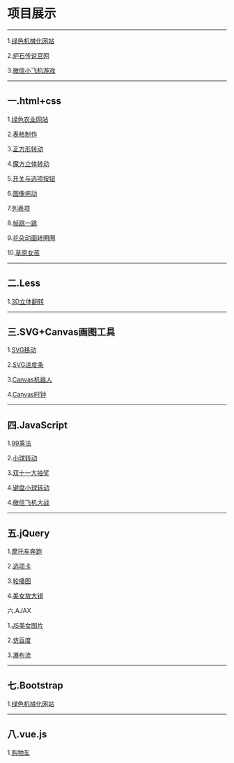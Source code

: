 <h1>项目展示</h1>
<hr>
<p>1.<a href="http://MyisCZQ.github.io/Bootstrap/lsjxh/noye.html">绿色机械化网站</a></p>
<p>2.<a href="http://MyisCZQ.github.io/xm/炉石传说/lushi.html">炉石传说官网</a></p>
<p>3.<a href="http://MyisCZQ.github.io/xm/微信飞机大战/feiji.html">微信小飞机游戏</a></p>
<hr>
<h2>一.html+css</h2>
 <p>1.<a href="http://MyisCZQ.github.io/html+css+h5/农业/noye/index.html">绿色农业网站</a></p>
  <p>2.<a href="http://MyisCZQ.github.io/html+css+h5/biaoge.html">表格制作</a></p>
  <p>3.<a href="http://MyisCZQ.github.io/html+css+h5/1.1.html">正方形转动</a></p> 
  <p>4.<a href="http://MyisCZQ.github.io/html+css+h5/1.0.html">魔方立体转动</a></p>
  <p>5.<a href="http://MyisCZQ.github.io/html+css+h5/5.0.html">开关与选项按钮</a></p> 
  <p>6.<a href="http://MyisCZQ.github.io/html+css+h5/拖放/1.0拖动.html">图像拖动</a></p>
  <p>7.<a href="http://MyisCZQ.github.io/html+css+h5/拖放/2.0列表项.html">列表项</a></p>
  <p>8.<a href="http://MyisCZQ.github.io/html+css+h5/2.0.html">帧跳一跳</a></p>  
  <p>9.<a href="http://MyisCZQ.github.io/html+css+h5/3.0.html">花朵动画转圈圈</a></p>
  <p>10.<a href="http://MyisCZQ.github.io/html+css+h5/4.0.html">草原女孩</a></p>
  <hr>
  <h2>二.Less</h2>
  <p>1.<a href="http://MyisCZQ.github.io/less/3D立体翻转/fanzhuan.html">3D立体翻转</a></p>
  <hr>
  <h2>三.SVG+Canvas画图工具</h2>
  <p>1.<a href="http://MyisCZQ.github.io/SVG+Canvas画图工具/SVG.html">SVG移动</a></p>
  <p>2.<a href="http://MyisCZQ.github.io/SVG+Canvas画图工具/SVG2.html">SVG进度条</a></p>
  <p>3.<a href="http://MyisCZQ.github.io/SVG+Canvas画图工具/canvas jqr.html">Canvas机器人</a></p>
  <p>4.<a href="http://MyisCZQ.github.io/SVG+Canvas画图工具/canvas sz.html">Canvas时钟</a></p>
 <hr>
  <h2>四.JavaScript</h2>
  <p>1.<a href="http://MyisCZQ.github.io/JavaScript/99乘法.html">99乘法</a></p>
  <p>2.<a href="http://MyisCZQ.github.io/JavaScript/JS小球转动/01.html">小球转动</a></p>
  <p>3.<a href="http://MyisCZQ.github.io/JavaScript/双十一大抽奖/dazhuapan.html">双十一大抽奖</a></p>
  <p>4.<a href="http://MyisCZQ.github.io/JavaScript/键盘/0.html">键盘小球转动</a></p>
  <p>4.<a href="http://MyisCZQ.github.io/JavaScript/微信飞机大战/feiji.html">微信飞机大战</a></p>
   <hr>
  <h2>五.jQuery</h2>
  <p>1.<a href="http://MyisCZQ.github.io/jQuery/摩托车奔跑/4.1.html">摩托车奔跑</a></p>
  <p>2.<a href="http://MyisCZQ.github.io/jQuery/选项卡/1.0.html">选项卡</a></p>
  <p>3.<a href="http://MyisCZQ.github.io/jQuery/JQ轮播图/5.2.轮播图.html">轮播图</a></p>
  <p>4.<a href="http://MyisCZQ.github.io/jQuery/美女放大镜/2.1放大.html">美女放大镜</a></p
 <h2>六.AJAX</h2>
  <p>1.<a href="http://MyisCZQ.github.io/AJAX/JS美女图片/meinv.html">JS美女图片</a></p>
  <p>2.<a href="http://MyisCZQ.github.io/AJAX/仿百度/axaj百度.html">仿百度</a></p>
  <p>3.<a href="http://MyisCZQ.github.io/AJAX/7.瀑布流.html">瀑布流</a></p>
  <hr>
  <h2>七.Bootstrap</h2>
  <p>1.<a href="http://MyisCZQ.github.io/Bootstrap/lsjxh/noye.html">绿色机械化网站</a></p>
  <hr>
  <h2>八.vue.js</h2>
  <p>1.<a href="http://MyisCZQ.github.io/vue.js/gowu/jingdo购物车.html">购物车</a></p>
  
  
  
